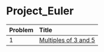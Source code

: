 # Project_Euler

| Problem | Title |
| :--- | :--- |
| 1 | [Multiples of 3 and 5](https://github.com/prakashpnvs/Project_Euler/blob/master/src/Multiples_of_3_and_5/Solution.java) |
